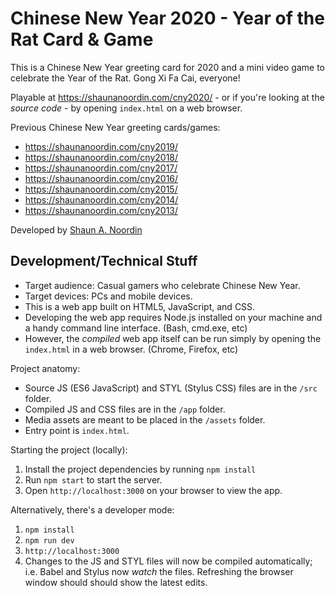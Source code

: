 # Chinese New Year 2020 - Year of the Rat Card & Game

This is a Chinese New Year greeting card for 2020 and a mini video game to celebrate the Year of the Rat. Gong Xi Fa Cai, everyone!

Playable at https://shaunanoordin.com/cny2020/ - or if you're looking at the _source code_ - by opening `index.html` on a web browser.

Previous Chinese New Year greeting cards/games:
- https://shaunanoordin.com/cny2019/
- https://shaunanoordin.com/cny2018/
- https://shaunanoordin.com/cny2017/
- https://shaunanoordin.com/cny2016/
- https://shaunanoordin.com/cny2015/
- https://shaunanoordin.com/cny2014/
- https://shaunanoordin.com/cny2013/

Developed by [Shaun A. Noordin](http://shaunanoordin.com)

## Development/Technical Stuff

- Target audience: Casual gamers who celebrate Chinese New Year.
- Target devices: PCs and mobile devices.
- This is a web app built on HTML5, JavaScript, and CSS.
- Developing the web app requires Node.js installed on your machine and a handy command line interface. (Bash, cmd.exe, etc)
- However, the _compiled_ web app itself can be run simply by opening the `index.html` in a web browser. (Chrome, Firefox, etc)

Project anatomy:

- Source JS (ES6 JavaScript) and STYL (Stylus CSS) files are in the `/src` folder.
- Compiled JS and CSS files are in the `/app` folder.
- Media assets are meant to be placed in the `/assets` folder.
- Entry point is `index.html`.

Starting the project (locally):

1. Install the project dependencies by running `npm install`
2. Run `npm start` to start the server.
3. Open `http://localhost:3000` on your browser to view the app.

Alternatively, there's a developer mode:

1. `npm install`
2. `npm run dev`
3. `http://localhost:3000`
4. Changes to the JS and STYL files will now be compiled automatically; i.e. Babel and Stylus now _watch_ the files. Refreshing the browser window should should show the latest edits.
